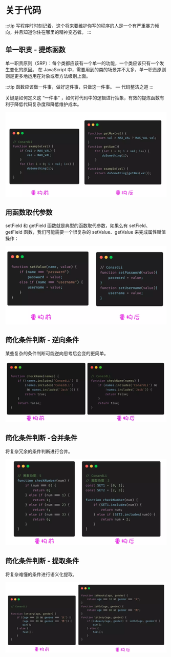 # 关于代码
:::tip
写程序时时刻记着，这个将来要维护你写的程序的人是一个有严重暴力倾向，并且知道你住在哪里的精神变态者。
:::

## 单一职责 - 提炼函数
单一职责原则（SRP）：每个类都应该有一个单一的功能，一个类应该只有一个发生变化的原因。
在 JavaScript 中，需要用到的类的场景并不太多，单一职责原则则是更多地运用在对象或者方法级别上面。

:::tip
函数应该做一件事，做好这件事，只做这一件事。 — 代码整洁之道
:::

关键是如何定义这 “一件事” ，如何将代码中的逻辑进行抽象，有效的提炼函数有利于降低代码复杂度和降低维护成本。

![单一职责](../assets/img/single.jpg)

## 用函数取代参数
setField 和 getField 函数就是典型的函数取代参数，如果么有 setField、getField 函数，我们可能需要一个很复杂的 setValue、getValue 来完成属性赋值操作：

![用函数取代参数](../assets/img/function.jpg)

## 简化条件判断 - 逆向条件
某些复杂的条件判断可能逆向思考后会变的更简单。

![逆向条件](../assets/img/reverse.jpg)

## 简化条件判断 -合并条件
将复杂冗余的条件判断进行合并。

![合并条件](../assets/img/combine.jpg)

## 简化条件判断 - 提取条件
将复杂难懂的条件进行语义化提取。

![提取条件](../assets/img/extract.jpg)
